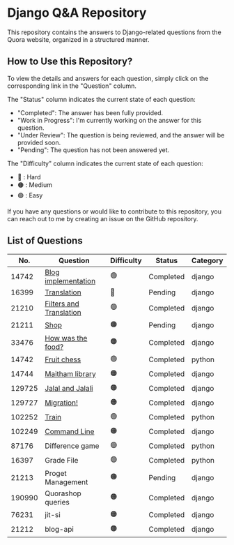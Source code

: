 # Django Q&A Repository

This repository contains the answers to Django-related questions from the Quora website, organized in a structured manner.



## How to Use this Repository?

To view the details and answers for each question, simply click on the corresponding link in the "Question" column.

The "Status" column indicates the current state of each question:
- "Completed": The answer has been fully provided.
- "Work in Progress": I'm currently working on the answer for this question.
- "Under Review": The question is being reviewed, and the answer will be provided soon.
- "Pending": The question has not been answered yet.

The "Difficulty" column indicates the current state of each question:
- 🔴 : Hard
- 🟠 : Medium
- 🟢 : Easy

If you have any questions or would like to contribute to this repository, you can reach out to me by creating an issue on the GitHub repository.

## List of Questions

| No. | Question | Difficulty | Status | Category |
| --- | --- | --- | --- | --- |
| 14742 |  [Blog implementation](questions/14742/hints.md) | 🟢 | Completed | django |
| 16399 |  [Translation](questions/16399/hints.md) | 🔴 | Pending| django |
| 21210 |  [Filters and Translation](questions/21210/hints.md) | 🟢 | Completed | django |
| 21211 |  [Shop](questions/21211/hints.md) | 🟠 |  Pending | django |
| 33476 |  [How was the food?](questions/33476/hints.md) | 🟠 | Completed | django |
| 14742 |  [Fruit chess](questions/60134/hints.md) | 🟢 | Completed | python |
| 14744 |  [Maitham library](questions/14744/hints.md) | 🟠 | Completed | django |
| 129725 |  [Jalal and Jalali](questions/129725/hints.md) | 🟠 | Completed | django |
| 129727 |  [Migration!](questions/129727/hints.md) | 🟠 | Completed | django |
| 102252 |  [Train](questions/102252/hints.md) | 🟢 | Completed | python |
| 102249 |  [Command Line](questions/102249/hints.md) | 🟠 | Completed | django |
| 87176 | Difference game| 🟢 | Completed | python |
| 16397 | Grade File| 🟢 | Completed | python |
| 21213 | Proget Management| 🟠 | Pending | django |
| 190990 | Quorashop queries | 🟠 | Completed | django
| 76231 | jit-si | 🟠 | Completed | django
| 21212 | blog-api| 🟠 |  Completed  | django




